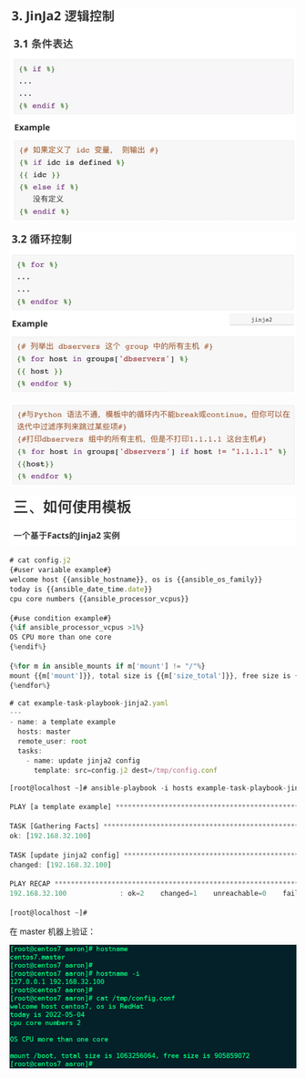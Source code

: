 



![](images/35FB28FF88BF4CBA9A6552D2A4E67239clipboard.png)





![](images/CA7AAD3D3F8E4E58AF5015259FD66432clipboard.png)

![](images/8A8C0EEA445B408A9873EBFAE397D0ACclipboard.png)





![](images/0AE43C818D494A829DD5D1665A8DE2ACclipboard.png)

```javascript
# cat config.j2
{#user variable example#}
welcome host {{ansible_hostname}}, os is {{ansible_os_family}}
today is {{ansible_date_time.date}}
cpu core numbers {{ansible_processor_vcpus}}

{#use condition example#}
{%if ansible_processor_vcpus >1%}
OS CPU more than one core
{%endif%}

{%for m in ansible_mounts if m['mount'] != "/"%}
mount {{m['mount']}}, total size is {{m['size_total']}}, free size is {{m['size_available']}}
{%endfor%}
```



```javascript
# cat example-task-playbook-jinja2.yaml
---
- name: a template example
  hosts: master
  remote_user: root
  tasks:
    - name: update jinja2 config
      template: src=config.j2 dest=/tmp/config.conf
```



```javascript
[root@localhost ~]# ansible-playbook -i hosts example-task-playbook-jinja2.yaml

PLAY [a template example] *******************************************************************......

TASK [Gathering Facts] **********************************************************************......
ok: [192.168.32.100]

TASK [update jinja2 config] *****************************************************************......
changed: [192.168.32.100]

PLAY RECAP **********************************************************************************......
192.168.32.100             : ok=2    changed=1    unreachable=0    failed=0    skipped=0    rescued=0    ignored=0   

[root@localhost ~]# 

```





在 master 机器上验证：

![](images/6923DB6B29CC4E67BD146AEEA53C0C2Bclipboard.png)

